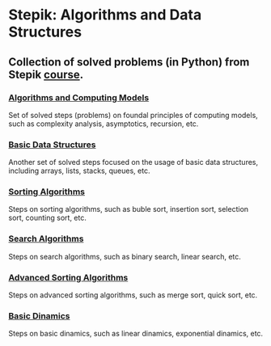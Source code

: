 # Stepik: Algorithms and Data Structures
## Collection of solved problems (in Python) from Stepik [course](https://stepik.org/course/181477).
###
### [Algorithms and Computing Models](https://github.com/AlexeyKuzko/study_projects/tree/main/stepik_algorithms_data_structures/2_algorithms_computing_models)
Set of solved steps (problems) on foundal principles of computing models, such as complexity analysis, asymptotics, recursion, etc.
### [Basic Data Structures](https://github.com/AlexeyKuzko/study_projects/tree/main/stepik_algorithms_data_structures/3_basic_data_structures)
Another set of solved steps focused on the usage of basic data structures, including arrays, lists, stacks, queues, etc.
### [Sorting Algorithms](https://github.com/AlexeyKuzko/study_projects/tree/main/stepik_algorithms_data_structures/4_sorting_algorithms)
Steps on sorting algorithms, such as buble sort, insertion sort, selection sort, counting sort, etc.
### [Search Algorithms](https://github.com/AlexeyKuzko/study_projects/tree/main/stepik_algorithms_data_structures/5_search_algorithms)
Steps on search algorithms, such as binary search, linear search, etc.
### [Advanced Sorting Algorithms](https://github.com/AlexeyKuzko/study_projects/tree/main/stepik_algorithms_data_structures/6_advanced_sortings)
Steps on advanced sorting algorithms, such as merge sort, quick sort, etc.
### [Basic Dinamics](https://github.com/AlexeyKuzko/study_projects/tree/main/stepik_algorithms_data_structures/10_dinamics_basics)
Steps on basic dinamics, such as linear dinamics, exponential dinamics, etc.